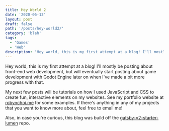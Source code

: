 ```yaml
---
title: Hey World 2
date: '2020-06-13'
layout: post
draft: false
path: '/posts/hey-world2/'
category: 'blah'
tags:
  - 'Games'
  - 'Web'
description: "Hey world, this is my first attempt at a blog! I'll mostly be posting about front-end web development [...]"
---
```


Hey world, this is my first attempt at a blog! I'll mostly be posting about front-end web development, but will eventually start posting about game development with Godot Engine later on when I've made a bit more progress with that.

My next few posts will be tutorials on how I used JavaScript and CSS to create fun, interactive elements on my websites. See my portfolio website at [robynchoi.me](robynchoi.me) for some examples. If there's anything in any of my projects that you want to know more about, feel free to email me!

Also, in case you're curious, this blog was build off the [gatsby-v2-starter-lumen](https://github.com/GatsbyCentral/gatsby-v2-starter-lumen) repo.
